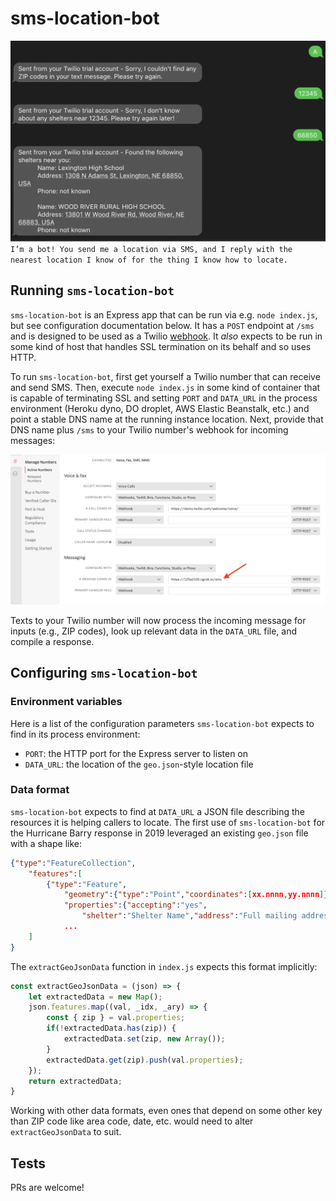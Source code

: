 
# sms-location-bot

![Sample SMS interaction](./sms-location-bot-example.png "Robots love to help!")
`I’m a bot! You send me a location via SMS, and I reply with the nearest location I know of for the thing I know how to locate.`

## Running `sms-location-bot`

`sms-location-bot` is an Express app that can be run via e.g. `node index.js`, but see configuration documentation below.
It has a `POST` endpoint at `/sms` and is designed to be used as a Twilio [webhook](https://www.twilio.com/docs/sms/quickstart/node).
It _also_ expects to be run in some kind of host that handles SSL termination on its behalf and so uses HTTP.

To run `sms-location-bot`, first get yourself a Twilio number that can receive and send SMS. Then, execute `node index.js` in some kind of container that is capable of terminating SSL and setting `PORT` and `DATA_URL` in the process environment (Heroku dyno, DO droplet, AWS Elastic Beanstalk, etc.) and point a stable DNS name at the running instance location.
Next, provide that DNS name plus `/sms` to your Twilio number's webhook for incoming messages:

![Twilio Console showing webhook configuration](./twilio_webhook.png "Example of Twilio webhook console page")

Texts to your Twilio number will now process the incoming message for inputs (e.g., ZIP codes), look up relevant data in the `DATA_URL` file, and compile a response.

## Configuring `sms-location-bot`

### Environment variables

Here is a list of the configuration parameters `sms-location-bot` expects to find in its process environment:

- `PORT`: the HTTP port for the Express server to listen on
- `DATA_URL`: the location of the `geo.json`-style location file

### Data format

`sms-location-bot` expects to find at `DATA_URL` a JSON file describing the resources it is helping callers to locate.
The first use of `sms-location-bot` for the Hurricane Barry response in 2019 leveraged an existing `geo.json` file with
a shape like:

```json
{"type":"FeatureCollection",
    "features":[
        {"type":"Feature",
            "geometry":{"type":"Point","coordinates":[xx.nnnn,yy.nnnn]},
            "properties":{"accepting":"yes",
                "shelter":"Shelter Name","address":"Full mailing address","city":"CITY_NAME","state":"ST","county":"County Name","zip":"99999","phone":null,"updated_by":null,"notes":null,"volunteer_needs":null,"longitude":-99.7487,"latitude":40.7868,"supply_needs":null,"source":"Source org id","google_place_id":null,"special_needs":null,"id":2,"archived":false,"pets":"No","pets_notes":null,"needs":[],"updated_at":"2019-07-11T13:52:43-05:00","updatedAt":"2019-07-11T13:52:43-05:00","last_updated":"2019-07-11T13:52:43-05:00","cleanPhone":"badphone"}},
            ...
    ]
}
```

The `extractGeoJsonData` function in `index.js` expects this format implicitly:

```javascript
const extractGeoJsonData = (json) => {
    let extractedData = new Map();
    json.features.map((val, _idx, _ary) => {
        const { zip } = val.properties;
        if(!extractedData.has(zip)) {
            extractedData.set(zip, new Array());           
        }
        extractedData.get(zip).push(val.properties);
    });
    return extractedData;
}
```

Working with other data formats, even ones that depend on some other key than ZIP code like area code, date, etc. would need to alter `extractGeoJsonData` to suit.

## Tests

PRs are welcome!
